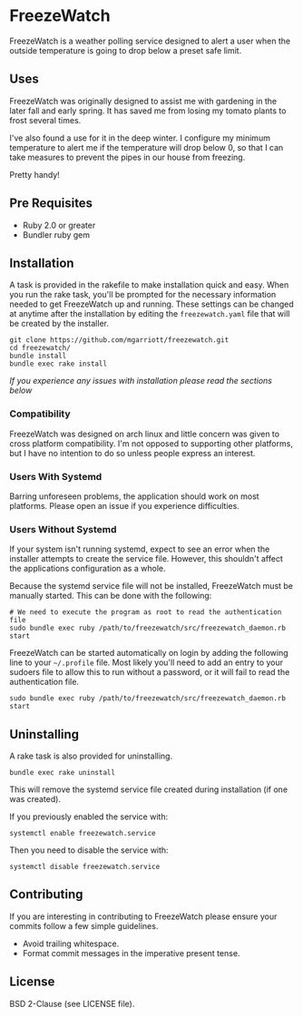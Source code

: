 # FreezeWatch #

FreezeWatch is a weather polling service designed to alert a user when the
outside temperature is going to drop below a preset safe limit.

## Uses ##

FreezeWatch was originally designed to assist me with gardening in the later
fall and early spring. It has saved me from losing my tomato plants to frost
several times.

I've also found a use for it in the deep winter. I configure my minimum
temperature to alert me if the temperature will drop below 0, so that I can
take measures to prevent the pipes in our house from freezing.

Pretty handy!

## Pre Requisites ##

- Ruby 2.0 or greater
- Bundler ruby gem

## Installation ##

A task is provided in the rakefile to make installation quick and easy. When
you run the rake task, you'll be prompted for the necessary information needed
to get FreezeWatch up and running. These settings can be changed at anytime
after the installation by editing the `freezewatch.yaml` file that will be
created by the installer.

    git clone https://github.com/mgarriott/freezewatch.git
    cd freezewatch/
    bundle install
    bundle exec rake install

*If you experience any issues with installation please read the sections
below*

### Compatibility ###

FreezeWatch was designed on arch linux and little concern was given to cross
platform compatibility. I'm not opposed to supporting other platforms, but I
have no intention to do so unless people express an interest.

### Users With Systemd ###

Barring unforeseen problems, the application should work on most platforms.
Please open an issue if you experience difficulties.

### Users Without Systemd ###

If your system isn't running systemd, expect to see an error when the
installer attempts to create the service file. However, this shouldn't affect
the applications configuration as a whole.

Because the systemd service file will not be installed, FreezeWatch must be
manually started. This can be done with the following:

    # We need to execute the program as root to read the authentication file
    sudo bundle exec ruby /path/to/freezewatch/src/freezewatch_daemon.rb start

FreezeWatch can be started automatically on login by adding the following line
to your `~/.profile` file. Most likely you'll need to add an entry to your
sudoers file to allow this to run without a password, or it will fail to read
the authentication file.

    sudo bundle exec ruby /path/to/freezewatch/src/freezewatch_daemon.rb start

## Uninstalling ##

A rake task is also provided for uninstalling.

    bundle exec rake uninstall

This will remove the systemd service file created during installation (if one
was created).

If you previously enabled the service with:

    systemctl enable freezewatch.service

Then you need to disable the service with:

    systemctl disable freezewatch.service

## Contributing ##

If you are interesting in contributing to FreezeWatch please ensure your
commits follow a few simple guidelines.

- Avoid trailing whitespace.
- Format commit messages in the imperative present tense.

## License ##

BSD 2-Clause (see LICENSE file).
